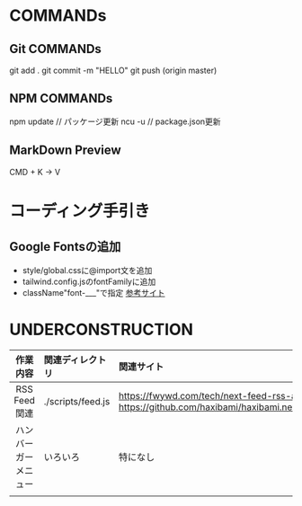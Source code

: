 # COMMANDs
## Git COMMANDs
git add .
git commit -m "HELLO"
git push (origin master)
## NPM COMMANDs
npm update  // パッケージ更新
ncu -u  // package.json更新
## MarkDown Preview
CMD + K → V 
# コーディング手引き
## Google Fontsの追加
- style/global.cssに@import文を追加
- tailwind.config.jsのfontFamilyに追加
- className"font-___"で指定
[参考サイト](https://qiita.com/dtakkiy/items/dd161e2646695b387277)
# UNDERCONSTRUCTION
|作業内容|関連ディレクトリ|関連サイト|
|:-:|:--|:--|
|RSS Feed関連|./scripts/feed.js|https://fwywd.com/tech/next-feed-rss-atom<br>https://github.com/haxibami/haxibami.net/blob/main/haxibami.net/hooks/scripts/feed.mjs|
|ハンバーガーメニュー|いろいろ|特になし|
||||
